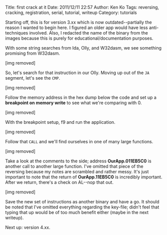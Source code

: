 Title: first crack at it
Date: 2011/12/11 22:57
Author: Ken Ko
Tags: reversing, cracking, registration, serial, tutorial, writeup
Category: tutorials

Starting off, this is for version 3.xx which is now outdated--partially the reason I wanted to begin here. I figured an older app would have less anti- techniques involved. Also, I redacted the name of the binary from the images because this is purely for educational/documentation purposes. 

With some string searches from Ida, Olly, and W32dasm, we see something promising from W32dasm.

[img removed]

So, let's search for that instruction in our Olly. Moving up out of the <code>JA</code> segment, let's see the <code>CMP</code>.

[img removed]

Follow the memory address in the hex dump below the code and set up a <strong>breakpoint on memory write</strong> to see what we're comparing with 0.

[img removed]

With the breakpoint setup, f9 and run the application. 

[img removed]

Follow that <code>CALL</code> and we'll find ourselves in one of many large functions. 

[img removed]

Take a look at the comments to the side; address <strong>OurApp.011EB5C0</strong> is another call to another large function. I've omitted that piece of the reversing because my notes are scrambled and rather messy. It's just important to note that the return of <strong>OurApp.11EB5C0</strong> is incredibly important. After we return, there's a check on AL--nop that out.

[img removed]

Save the new set of instructions as another binary and have a go. It should be noted that I've omitted everything regarding the key-file; didn't feel that typing that up would be of too much benefit either (maybe in the next writeup).

Next up: version 4.xx.
